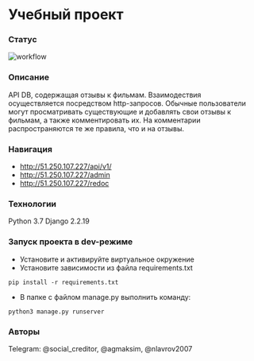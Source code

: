# Учебный проект
### Статус
![workflow](https://github.com/P90Master/yamdb_final/actions/workflows/yamdb_workflow.yml/badge.svg)
### Описание
API DB, содержащая отзывы к фильмам.
Взаимодествия осуществляется посредством http-запросов.
Обычные пользователи могут просматривать существующие и добавлять свои отзывы к фильмам,
а также комментировать их. На комментарии распространяются те же правила, что и на отзывы.
### Навигация
- http://51.250.107.227/api/v1/
- http://51.250.107.227/admin
- http://51.250.107.227/redoc
### Технологии
Python 3.7
Django 2.2.19
### Запуск проекта в dev-режиме
- Установите и активируйте виртуальное окружение
- Установите зависимости из файла requirements.txt
```
pip install -r requirements.txt
```
- В папке с файлом manage.py выполнить команду:
```
python3 manage.py runserver
```
### Авторы
Telegram: @social_creditor, @agmaksim, @nlavrov2007

